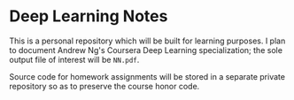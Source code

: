 # Deep Learning Notes
This is a personal repository which will be built for learning purposes.
I plan to document Andrew Ng's Coursera Deep Learning specialization; the sole output file of interest will be `NN.pdf`. 

Source code for homework assignments will be stored in a separate private repository so as to preserve the course honor code.
